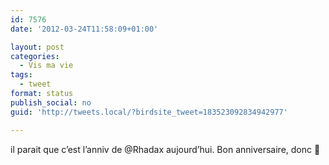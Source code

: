 ```yaml
---
id: 7576
date: '2012-03-24T11:58:09+01:00'

layout: post
categories:
  - Vis ma vie
tags:
  - tweet
format: status
publish_social: no
guid: 'http://tweets.local/?birdsite_tweet=183523092834942977'

---
```


il parait que c’est l’anniv de @Rhadax aujourd’hui. Bon anniversaire, donc 🙂